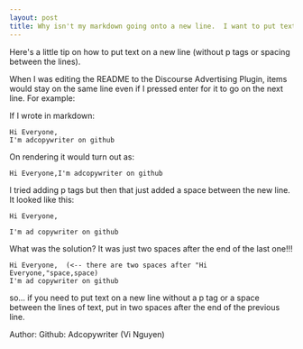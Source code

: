 ```yaml
---
layout: post
title: Why isn't my markdown going onto a new line.  I want to put text on a new line in markdown without p tags
---
```


Here's a little tip on how to put text on a new line (without p tags or spacing between the lines).

When I was editing the README to the Discourse Advertising Plugin, items would stay on the same line even if I pressed enter for it to go on the next line.  For example:

If I wrote in markdown:
```
Hi Everyone,
I'm adcopywriter on github
```

On rendering it would turn out as:
```
Hi Everyone,I'm adcopywriter on github
```

I tried adding p tags but then that just added a space between the new line.  It looked like this:
```
Hi Everyone,

I'm ad copywriter on github
```

What was the solution?  It was just two spaces after the end of the last one!!!
```
Hi Everyone,  (<-- there are two spaces after "Hi Everyone,"space,space)
I'm ad copywriter on github
```

so... if you need to put text on a new line without a p tag or a space between the lines of text, put in two spaces after the end of the previous line.

Author: Github: Adcopywriter (Vi Nguyen)
